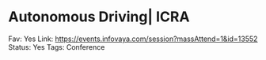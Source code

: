# Autonomous Driving| ICRA

Fav: Yes
Link: https://events.infovaya.com/session?massAttend=1&id=13552
Status: Yes
Tags: Conference